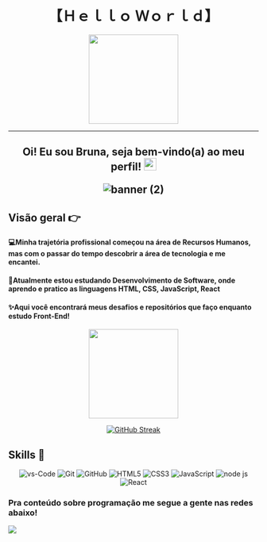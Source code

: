 <h1 align="center">
  【Ｈｅｌｌｏ Ｗｏｒｌｄ】
</h1>

 
 <div align="center">
   <a href="https://github.com/brunateixeira06">
   <img height="180em" src="https://github-readme-stats.vercel.app/api?username=brunateixeira06&show_icons=true&theme=radical&include_all_commits=true&count_private=true"/></a>
 </div>
   
<hr>

<h2 align="center">
 
 Oi! Eu sou Bruna, seja bem-vindo(a) ao meu perfil! <img src="https://media.giphy.com/media/hvRJCLFzcasrR4ia7z/giphy.gif" width="25px">
 
</hr>

![banner (2)](https://github.com/brunateixeira06/brunateixeira06/assets/104105598/31161cba-d150-427b-a0fc-be466a703dc9)

## **Visão geral 👉**

<h4> 💻Minha trajetória profissional começou na área de Recursos Humanos, mas com o passar do tempo descobrir a área de tecnologia e me encantei. </h4>
<h4> 🚀Atualmente estou estudando Desenvolvimento de Software, onde aprendo e pratico as linguagens HTML, CSS, JavaScript, React </h4>
<h4> ✨Aqui você encontrará meus desafios e repositórios que faço enquanto estudo Front-End! </h4>
 

<div align="center">
   <a href="https://github.com/brunateixeira06">
   <img height="180em" src="https://github-readme-stats.vercel.app/api/top-langs/?username=brunateixeira06&layout=compact&langs_count=6&theme=radical"/></a>
</div>
    
<div align="center">
 
[![GitHub Streak](http://github-readme-streak-stats.herokuapp.com?user=brunateixeira06&theme=radical&hide_border=falso&mode=weekly)](https://git.io/streak-stats)

</div>

## **Skills 🚀**

<p align="center">
<img src="https://img.shields.io/badge/VS%20Code-007ACC?style=for-the-badge&logo=visual-studio-code&logoColor=white" alt="vs-Code"/>
<img src="https://img.shields.io/badge/GIT-E44C30?style=for-the-badge&logo=git&logoColor=white" alt="Git"/>
<img src="https://img.shields.io/badge/GitHub-100000?style=for-the-badge&logo=github&logoColor=white" alt="GitHub"/>
<img src="https://img.shields.io/badge/HTML5-E34F26?style=for-the-badge&logo=HTML5&logoColor=white" alt="HTML5"/>
<img src="https://img.shields.io/badge/CSS3-1572B6?style=for-the-badge&logo=CSS3&logoColor=white" alt="CSS3"/>
<img src="https://img.shields.io/badge/JavaScript-F7DF1E?style=for-the-badge&logo=JavaScript&logoColor=white" alt="JavaScript"/>
<img src="https://img.shields.io/badge/Node.js-339933?style=for-the-badge&logo=nodedotjs&logoColor=white" alt="node js"/>
<img src="https://img.shields.io/badge/React-61DAFB?style=for-the-badge&logo=react&logoColor=black" alt="React"/>
</p>

  ### Pra conteúdo sobre programação me segue a gente nas redes abaixo!
<div>
    <a href ="https://www.linkedin.com/in/bruna-teixeira-18651a213/"><img src="https://img.shields.io/badge/-LinkedIn-%230077B5?style=for-the-badge&logo=linkedin&logoColor=white" target="_blank"></a>
</div>
 

